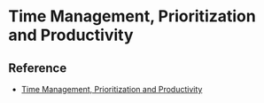 # Time Management, Prioritization and Productivity

## Reference

- [Time Management, Prioritization and Productivity](https://www.udemy.com/course/time-management-prioritization-and-productivity)
